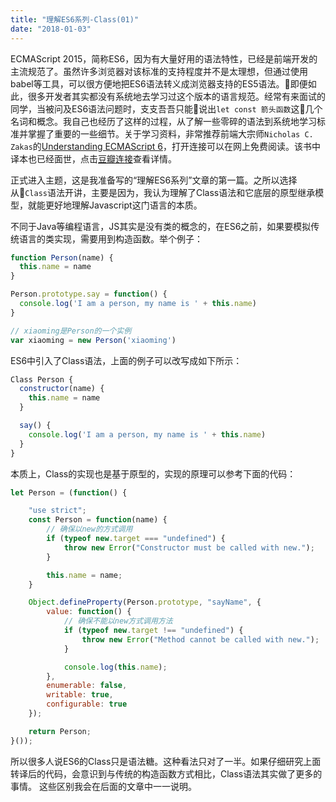 ```yaml
---
title: "理解ES6系列-Class(01)"
date: "2018-01-03"
---
```


ECMAScript 2015，简称ES6，因为有大量好用的语法特性，已经是前端开发的主流规范了。虽然许多浏览器对该标准的支持程度并不是太理想，但通过使用babel等工具，可以很方便地把ES6语法转义成浏览器支持的ES5语法。即便如此，很多开发者其实都没有系统地去学习过这个版本的语言规范。经常有来面试的同学，当被问及ES6语法问题时，支支吾吾只能说出`let const 箭头函数`这几个名词和概念。我自己也经历了这样的过程，从了解一些零碎的语法到系统地学习标准并掌握了重要的一些细节。关于学习资料，非常推荐前端大宗师`Nicholas C. Zakas`的[Understanding ECMAScript 6](https://leanpub.com/understandinges6/read#leanpub-auto-about-this-book)，打开连接可以在网上免费阅读。该书中译本也已经面世，点击[豆瓣连接](https://book.douban.com/subject/27072230/)查看详情。

正式进入主题，这是我准备写的“理解ES6系列”文章的第一篇。之所以选择从`Class`语法开讲，主要是因为，我认为理解了Class语法和它底层的原型继承模型，就能更好地理解Javascript这门语言的本质。

不同于Java等编程语言，JS其实是没有类的概念的，在ES6之前，如果要模拟传统语言的类实现，需要用到构造函数。举个例子：

```javascript
function Person(name) {
  this.name = name
}

Person.prototype.say = function() {
  console.log('I am a person, my name is ' + this.name)
}

// xiaoming是Person的一个实例
var xiaoming = new Person('xiaoming')
```

ES6中引入了Class语法，上面的例子可以改写成如下所示：

```javascript
Class Person {
  constructor(name) {
    this.name = name
  }

  say() {
    console.log('I am a person, my name is ' + this.name)
  }
}
```

本质上，Class的实现也是基于原型的，实现的原理可以参考下面的代码：

```javascript
let Person = (function() {

    "use strict";
    const Person = function(name) {
        // 确保以new的方式调用
        if (typeof new.target === "undefined") {
            throw new Error("Constructor must be called with new.");
        }

        this.name = name;
    }

    Object.defineProperty(Person.prototype, "sayName", {
        value: function() {
            // 确保不能以new方式调用方法
            if (typeof new.target !== "undefined") {
                throw new Error("Method cannot be called with new.");
            }

            console.log(this.name);
        },
        enumerable: false,
        writable: true,
        configurable: true
    });

    return Person;
}());
```

所以很多人说ES6的Class只是语法糖。这种看法只对了一半。如果仔细研究上面转译后的代码，会意识到与传统的构造函数方式相比，Class语法其实做了更多的事情。
这些区别我会在后面的文章中一一说明。
